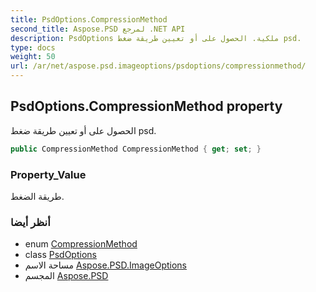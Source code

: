 ```yaml
---
title: PsdOptions.CompressionMethod
second_title: Aspose.PSD لمرجع .NET API
description: PsdOptions ملكية. الحصول على أو تعيين طريقة ضغط psd.
type: docs
weight: 50
url: /ar/net/aspose.psd.imageoptions/psdoptions/compressionmethod/
---
```

## PsdOptions.CompressionMethod property

الحصول على أو تعيين طريقة ضغط psd.

```csharp
public CompressionMethod CompressionMethod { get; set; }
```

### Property_Value

طريقة الضغط.

### أنظر أيضا

* enum [CompressionMethod](../../../aspose.psd.fileformats.psd/compressionmethod/)
* class [PsdOptions](../)
* مساحة الاسم [Aspose.PSD.ImageOptions](../../psdoptions/)
* المجسم [Aspose.PSD](../../../)


